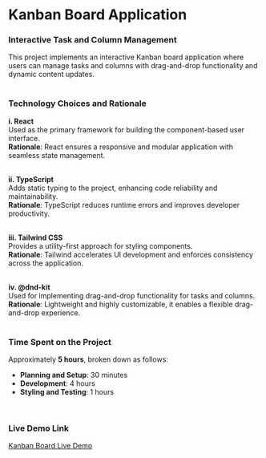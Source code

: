 # Kanban Board Application

### Interactive Task and Column Management  
This project implements an interactive Kanban board application where users can manage tasks and columns with drag-and-drop functionality and dynamic content updates.  
<br/>

### Technology Choices and Rationale  

**i. React**  
Used as the primary framework for building the component-based user interface.  
**Rationale**: React ensures a responsive and modular application with seamless state management.  
<br/>

**ii. TypeScript**  
Adds static typing to the project, enhancing code reliability and maintainability.  
**Rationale**: TypeScript reduces runtime errors and improves developer productivity.  
<br/>

**iii. Tailwind CSS**  
Provides a utility-first approach for styling components.  
**Rationale**: Tailwind accelerates UI development and enforces consistency across the application.  
<br/>

**iv. @dnd-kit**  
Used for implementing drag-and-drop functionality for tasks and columns.  
**Rationale**: Lightweight and highly customizable, it enables a flexible drag-and-drop experience.  
<br/>

### Time Spent on the Project  
Approximately **5 hours**, broken down as follows:  
- **Planning and Setup**: 30 minutes  
- **Development**: 4 hours  
- **Styling and Testing**: 1 hours
<br/>

### Live Demo Link  
[Kanban Board Live Demo](https://vrit-technology-intern-task-b.vercel.app/)  
<br/>
